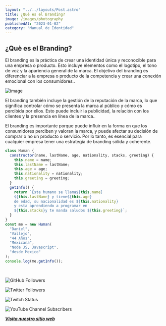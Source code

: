 ```yaml
---
layout: "../../layouts/Post.astro"
title: ¿Què es el Branding?
image: /images/photography
publishedAt: "2023-01-02"
category: "Manual de Identidad"
---
```


## ¿Què es el Branding?

El branding es la práctica de crear una identidad única y reconocible para una empresa o producto. Esto incluye elementos como el logotipo, el tono de voz y la apariencia general de la marca. El objetivo del branding es diferenciar a la empresa o producto de la competencia y crear una conexión emocional con los consumidores..

![image](https://images.pexels.com/photos/7552358/pexels-photo-7552358.jpeg?auto=compress&cs=tinysrgb&w=1260&h=750&dpr=1)

El branding también incluye la gestión de la reputación de la marca, lo que significa controlar cómo se presenta la marca al público y cómo es percibida por ellos. Esto puede incluir la publicidad, la relación con los clientes y la presencia en línea de la marca..

El branding es importante porque puede influir en la forma en que los consumidores perciben y valoran la marca, y puede afectar su decisión de comprar o no un producto o servicio. Por lo tanto, es esencial para cualquier empresa tener una estrategia de branding sólida y coherente.

```js
class Human {
  constructor(name, lastName, age, nationality, stacks, greeting) {
    this.name = name;
    this.lastName = lastName;
    this.age = age;
    this.nationality = nationality;
    this.greeting = greeting;
  }
  getInfo() {
    return `Este humano se llama${this.name}
    ${this.lastName} y tiene${this.age}
    de edad, su nacionalidad es ${this.nationality}
    y esta aprendiendo a programar en 
    ${this.stacks}y te manda saludos ${this.greeting}`;
  }
}
const me = new Human(
  "Daniel",
  "Vallejo",
  "44 Años",
  "Mexicana",
  "Node JS, Javascript",
  "desde Mexico"
);
console.log(me.getInfo());
```

<br/>

![GitHub Followers](https://img.shields.io/github/followers/DanyVeneno?style=social)

![Twitter Followers](https://img.shields.io/twitter/follow/venenodigital?style=social)

![Twitch Status](https://img.shields.io/twitch/status/yehiibhii?style=social)

![YouTube Channel Subscribers](https://img.shields.io/youtube/channel/subscribers/UC8UhdMAKJX56O2PY8kzBIlw?style=social)

[**_Visita nuestro sitio web_**](https://juanitovenenoestudio.netlify.app/)
